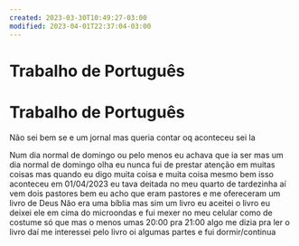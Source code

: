 ```yaml
---
created: 2023-03-30T10:49:27-03:00
modified: 2023-04-01T22:37:04-03:00
---
```


# Trabalho de Português

# Trabalho de Português




Não sei bem se e um jornal mas queria contar oq aconteceu sei la




Num dia normal de domingo ou pelo menos eu achava que ia ser mas um dia normal de domingo olha eu nunca fui de prestar atenção em muitas coisas mas quando eu digo muita coisa e muita coisa mesmo bem isso aconteceu em 01/04/2023 eu tava deitada no meu quarto de tardezinha aí vem dois pastores bem eu acho que eram pastores e me ofereceram um livro de Deus Não era uma bíblia mas sim um livro eu aceitei o livro eu deixei ele em cima do microondas e fui mexer no meu celular como de costume só que mas o menos umas 20:00 pra 21:00 algo me dizia pra ler o livro daí me interessei pelo livro oi algumas partes e fui dormir/continua

